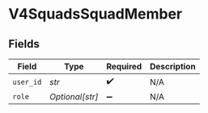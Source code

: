 # V4SquadsSquadMember


## Fields

| Field              | Type               | Required           | Description        |
| ------------------ | ------------------ | ------------------ | ------------------ |
| `user_id`          | *str*              | :heavy_check_mark: | N/A                |
| `role`             | *Optional[str]*    | :heavy_minus_sign: | N/A                |